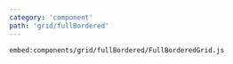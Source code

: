 ```yaml
---
category: 'component'
path: 'grid/fullBordered'
---
```


`embed:components/grid/fullBordered/FullBorderedGrid.js`
